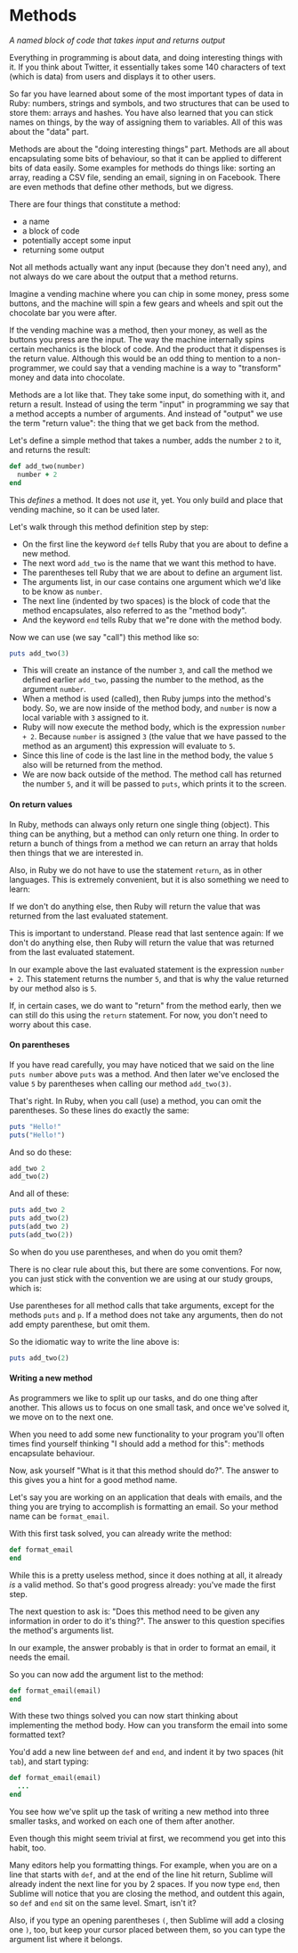 # Methods

*A named block of code that takes input and returns output*

Everything in programming is about data, and doing interesting things with it.
If you think about Twitter, it essentially takes some 140 characters of text
(which is data) from users and displays it to other users.

So far you have learned about some of the most important types of data in Ruby:
numbers, strings and symbols, and two structures that can be used to store
them: arrays and hashes. You have also learned that you can stick names on
things, by the way of assigning them to variables. All of this was about the
"data" part.

Methods are about the "doing interesting things" part. Methods are all about
encapsulating some bits of behaviour, so that it can be applied to different
bits of data easily. Some examples for methods do things like: sorting an
array, reading a CSV file, sending an email, signing in on Facebook. There are
even methods that define other methods, but we digress.

There are four things that constitute a method:

* a name
* a block of code
* potentially accept some input
* returning some output

Not all methods actually want any input (because they don't need any), and not
always do we care about the output that a method returns.

Imagine a vending machine where you can chip in some money, press some buttons,
and the machine will spin a few gears and wheels and spit out the chocolate bar
you were after.

If the vending machine was a method, then your money, as well as the buttons
you press are the input. The way the machine internally spins certain mechanics
is the block of code. And the product that it dispenses is the return value.
Although this would be an odd thing to mention to a non-programmer, we could
say that a vending machine is a way to "transform" money and data into
chocolate.

Methods are a lot like that. They take some input, do something with it, and
return a result. Instead of using the term "input" in programming we say that
a method accepts a number of arguments. And instead of "output" we use the term
"return value": the thing that we get back from the method.

Let's define a simple method that takes a number, adds the number `2` to it,
and returns the result:

```ruby
def add_two(number)
  number + 2
end
```

This *defines* a method. It does not *use* it, yet. You only build and place
that vending machine, so it can be used later.

Let's walk through this method definition step by step:

* On the first line the keyword `def` tells Ruby that you are about to define a
  new method.
* The next word `add_two` is the name that we want this method to have.
* The parentheses tell Ruby that we are about to define an argument list.
* The arguments list, in our case contains one argument which we'd like to be
  know as `number`.
* The next line (indented by two spaces) is the block of code that the
  method encapsulates, also referred to as the "method body".
* And the keyword `end` tells Ruby that we"re done with the method body.

Now we can use (we say "call") this method like so:

```ruby
puts add_two(3)
```

* This will create an instance of the number `3`, and call the method we
  defined earlier `add_two`, passing the number to the method, as the argument
  `number`.
* When a method is used (called), then Ruby jumps into the method's body.
  So, we are now inside of the method body, and `number` is now a local
  variable with `3` assigned to it.
* Ruby will now execute the method body, which is the expression `number + 2`.
  Because `number` is assigned `3` (the value that we have passed to the method
  as an argument) this expression will evaluate to `5`.
* Since this line of code is the last line in the method body, the value `5`
  also will be returned from the method.
* We are now back outside of the method. The method call has returned the
  number `5`, and it will be passed to `puts`, which prints it to the screen.

#### On return values

In Ruby, methods can always only return one single thing (object). This thing
can be anything, but a method can only return one thing. In order to return
a bunch of things from a method we can return an array that holds then things
that we are interested in.

Also, in Ruby we do not have to use the statement `return`, as in other
languages. This is extremely convenient, but it is also something we need to
learn:

If we don't do anything else, then Ruby will return the value that was returned
from the last evaluated statement.

This is important to understand. Please read that last sentence again: If we
don't do anything else, then Ruby will return the value that was returned from
the last evaluated statement.

In our example above the last evaluated statement is the expression `number + 2`.
This statement returns the number `5`, and that is why the value returned by
our method also is `5`.

If, in certain cases, we do want to "return" from the method early, then we can
still do this using the `return` statement. For now, you don't need to worry
about this case.


#### On parentheses

If you have read carefully, you may have noticed that we said on the line
`puts number` above `puts` was a method. And then later we've enclosed the
value `5` by parentheses when calling our method `add_two(3)`.

That's right. In Ruby, when you call (use) a method, you can omit the
parentheses. So these lines do exactly the same:

```ruby
puts "Hello!"
puts("Hello!")
```

And so do these:

```ruby
add_two 2
add_two(2)
```

And all of these:

```ruby
puts add_two 2
puts add_two(2)
puts(add_two 2)
puts(add_two(2))
```

So when do you use parentheses, and when do you omit them?

There is no clear rule about this, but there are some conventions. For now,
you can just stick with the convention we are using at our study groups, which
is:

Use parentheses for all method calls that take arguments, except for the
methods `puts` and `p`. If a method does not take any arguments, then do
not add empty parenthese, but omit them.

So the idiomatic way to write the line above is:

```ruby
puts add_two(2)
```

#### Writing a new method

As programmers we like to split up our tasks, and do one thing after another.
This allows us to focus on one small task, and once we've solved it, we move on
to the next one.

When you need to add some new functionality to your program you'll often times
find yourself thinking "I should add a method for this": methods encapsulate
behaviour.

Now, ask yourself "What is it that this method should do?". The answer to this
gives you a hint for a good method name.

Let's say you are working on an application that deals with emails, and the
thing you are trying to accomplish is formatting an email. So your method name
can be `format_email`.

With this first task solved, you can already write the method:

```ruby
def format_email
end
```

While this is a pretty useless method, since it does nothing at all, it already
*is* a valid method. So that's good progress already: you've made the first
step.

The next question to ask is: "Does this method need to be given any information
in order to do it's thing?". The answer to this question specifies the method's
arguments list.

In our example, the answer probably is that in order to format an email, it
needs the email.

So you can now add the argument list to the method:

```ruby
def format_email(email)
end
```

With these two things solved you can now start thinking about implementing
the method body. How can you transform the email into some formatted text?

You'd add a new line between `def` and `end`, and indent it by two spaces
(hit `tab`), and start typing:

```ruby
def format_email(email)
  ...
end
```

You see how we've split up the task of writing a new method into three smaller
tasks, and worked on each one of them after another.

Even though this might seem trivial at first, we recommend you get into this
habit, too.

Many editors help you formatting things. For example, when you are on a line
that starts with `def`, and at the end of the line hit return, Sublime will
already indent the next line for you by 2 spaces. If you now type `end`, then
Sublime will notice that you are closing the method, and outdent this again,
so `def` and `end` sit on the same level. Smart, isn't it?

Also, if you type an opening parentheses `(`, then Sublime will add a closing
one `)`, too, but keep your cursor placed between them, so you can type the
argument list where it belongs.
